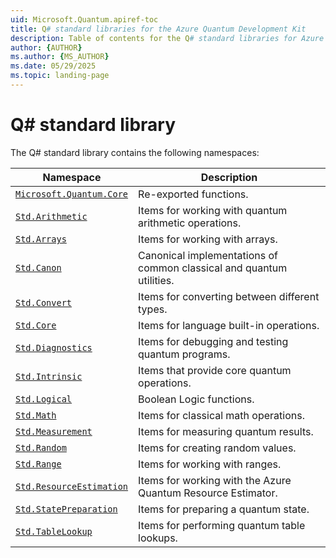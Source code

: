 ```yaml
---
uid: Microsoft.Quantum.apiref-toc
title: Q# standard libraries for the Azure Quantum Development Kit
description: Table of contents for the Q# standard libraries for Azure Quantum Development Kit
author: {AUTHOR}
ms.author: {MS_AUTHOR}
ms.date: 05/29/2025
ms.topic: landing-page
---
```


# Q# standard library

The Q# standard library contains the following namespaces:

| Namespace                                                       | Description                                                          |
| --------------------------------------------------------------- | -------------------------------------------------------------------- |
| [`Microsoft.Quantum.Core`](xref:Qdk.Microsoft.Quantum.Core-toc) | Re-exported functions.                                               |
| [`Std.Arithmetic`](xref:Qdk.Std.Arithmetic-toc)                 | Items for working with quantum arithmetic operations.                |
| [`Std.Arrays`](xref:Qdk.Std.Arrays-toc)                         | Items for working with arrays.                                       |
| [`Std.Canon`](xref:Qdk.Std.Canon-toc)                           | Canonical implementations of common classical and quantum utilities. |
| [`Std.Convert`](xref:Qdk.Std.Convert-toc)                       | Items for converting between different types.                        |
| [`Std.Core`](xref:Qdk.Std.Core-toc)                             | Items for language built-in operations.                              |
| [`Std.Diagnostics`](xref:Qdk.Std.Diagnostics-toc)               | Items for debugging and testing quantum programs.                    |
| [`Std.Intrinsic`](xref:Qdk.Std.Intrinsic-toc)                   | Items that provide core quantum operations.                          |
| [`Std.Logical`](xref:Qdk.Std.Logical-toc)                       | Boolean Logic functions.                                             |
| [`Std.Math`](xref:Qdk.Std.Math-toc)                             | Items for classical math operations.                                 |
| [`Std.Measurement`](xref:Qdk.Std.Measurement-toc)               | Items for measuring quantum results.                                 |
| [`Std.Random`](xref:Qdk.Std.Random-toc)                         | Items for creating random values.                                    |
| [`Std.Range`](xref:Qdk.Std.Range-toc)                           | Items for working with ranges.                                       |
| [`Std.ResourceEstimation`](xref:Qdk.Std.ResourceEstimation-toc) | Items for working with the Azure Quantum Resource Estimator.         |
| [`Std.StatePreparation`](xref:Qdk.Std.StatePreparation-toc)     | Items for preparing a quantum state.                                 |
| [`Std.TableLookup`](xref:Qdk.Std.TableLookup-toc)               | Items for performing quantum table lookups.                          |
